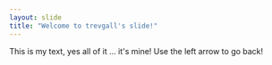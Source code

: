 ```yaml
---
layout: slide
title: "Welcome to trevgall's slide!"
---
```

This is my text, yes all of it ... it's mine!
Use the left arrow to go back!

